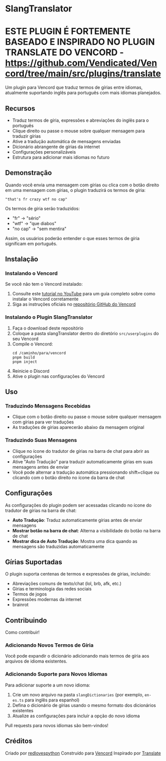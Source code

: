 # SlangTranslator
# ESTE PLUGIN É FORTEMENTE BASEADO E INSPIRADO NO PLUGIN TRANSLATE DO VENCORD - https://github.com/Vendicated/Vencord/tree/main/src/plugins/translate

Um plugin para Vencord que traduz termos de gírias entre idiomas, atualmente suportando inglês para português com mais idiomas planejados.

## Recursos
- Traduz termos de gíria, expressões e abreviações do inglês para o português
- Clique direito ou passe o mouse sobre qualquer mensagem para traduzir gírias
- Ative a tradução automática de mensagens enviadas
- Dicionário abrangente de gírias da internet
- Configurações personalizáveis
- Estrutura para adicionar mais idiomas no futuro

## Demonstração
Quando você envia uma mensagem com gírias ou clica com o botão direito em uma mensagem com gírias, o plugin traduzirá os termos de gíria:

```
"that's fr crazy wtf no cap"
```

Os termos de gíria serão traduzidos:
- "fr" → "sério"
- "wtf" → "que diabos"
- "no cap" → "sem mentira"

Assim, os usuários poderão entender o que esses termos de gíria significam em português.

## Instalação
### Instalando o Vencord
Se você não tem o Vencord instalado:
1. Consulte este [tutorial no YouTube](https://www.youtube.com/watch?v=3anTy0EdvsE) para um guia completo sobre como instalar o Vencord corretamente
2. Siga as instruções oficiais no [repositório GitHub do Vencord](https://github.com/Vendicated/Vencord)

### Instalando o Plugin SlangTranslator
1. Faça o download deste repositório
2. Coloque a pasta slangTranslator dentro do diretório `src/userplugins` do seu Vencord
3. Compile o Vencord:
   ```
   cd /caminho/para/vencord
   pnpm build
   pnpm inject
   ```
4. Reinicie o Discord
5. Ative o plugin nas configurações do Vencord

## Uso
### Traduzindo Mensagens Recebidas
- Clique com o botão direito ou passe o mouse sobre qualquer mensagem com gírias para ver traduções
- As traduções de gírias aparecerão abaixo da mensagem original

### Traduzindo Suas Mensagens
- Clique no ícone do tradutor de gírias na barra de chat para abrir as configurações
- Ative "Auto Tradução" para traduzir automaticamente gírias em suas mensagens antes de enviar
- Você pode alternar a tradução automática pressionando shift+clique ou clicando com o botão direito no ícone da barra de chat

## Configurações
As configurações do plugin podem ser acessadas clicando no ícone do tradutor de gírias na barra de chat:
- **Auto Tradução**: Traduz automaticamente gírias antes de enviar mensagens
- **Mostrar botão na barra de chat**: Alterna a visibilidade do botão na barra de chat
- **Mostrar dica de Auto Tradução**: Mostra uma dica quando as mensagens são traduzidas automaticamente

## Gírias Suportadas
O plugin suporta centenas de termos e expressões de gírias, incluindo:
- Abreviações comuns de texto/chat (lol, brb, afk, etc.)
- Gírias e terminologia das redes sociais
- Termos de jogos
- Expressões modernas da internet
- brainrot

## Contribuindo
Como contribuir!

### Adicionando Novos Termos de Gíria
Você pode expandir o dicionário adicionando mais termos de gíria aos arquivos de idioma existentes.

### Adicionando Suporte para Novos Idiomas
Para adicionar suporte a um novo idioma:
1. Crie um novo arquivo na pasta `slangDictionaries` (por exemplo, `en-es.ts` para inglês para espanhol)
2. Defina o dicionário de gírias usando o mesmo formato dos dicionários existentes
3. Atualize as configurações para incluir a opção do novo idioma

Pull requests para novos idiomas são bem-vindos!

## Créditos
Criado por [redlovespython](https://github.com/redlovespython)
Construído para [Vencord](https://github.com/Vendicated/Vencord)
Inspirado por [Translate](https://github.com/Vendicated/Vencord/tree/main/src/plugins/translate)
